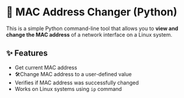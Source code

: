 # 🔄 MAC Address Changer (Python)

This is a simple Python command-line tool that allows you to **view and change the MAC address** of a network interface on a Linux system.

## ✨ Features

- Get current MAC address
- 🛠Change MAC address to a user-defined value
- Verifies if MAC address was successfully changed
- Works on Linux systems using `ip` command
